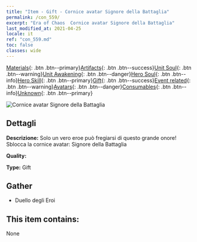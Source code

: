 ```yaml
---
title: "Item - Gift - Cornice avatar Signore della Battaglia"
permalink: /con_559/
excerpt: "Era of Chaos  Cornice avatar Signore della Battaglia"
last_modified_at: 2021-04-25
locale: it
ref: "con_559.md"
toc: false
classes: wide
---
```

 [Materials](/ItemsIT/){: .btn .btn--primary}[Artifacts](/ItemsIT/Artifacts/){: .btn .btn--success}[Unit Soul](/ItemsIT/UnitSoul/){: .btn .btn--warning}[Unit Awakening](/ItemsIT/UnitAwakening/){: .btn .btn--danger}[Hero Soul](/ItemsIT/HeroSoul/){: .btn .btn--info}[Hero Skill](/ItemsIT/HeroSkill/){: .btn .btn--primary}[Gift](/ItemsIT/Gift/){: .btn .btn--success}[Event related](/ItemsIT/Events/){: .btn .btn--warning}[Avatars](/ItemsIT/Avatars/){: .btn .btn--danger}[Consumables](/ItemsIT/Consumables/){: .btn .btn--info}[Unknown](/ItemsIT/Unknown/){: .btn .btn--primary}

 ![Cornice avatar Signore della Battaglia](/images/a/avatarFrame_9.png)

## Dettagli
 **Descrizione:** Solo un vero eroe può fregiarsi di questo grande onore! Sblocca la cornice avatar: Signore della Battaglia

 **Quality:** 

 **Type:** Gift

## Gather

*    Duello degli Eroi 

## This item contains:

  None

